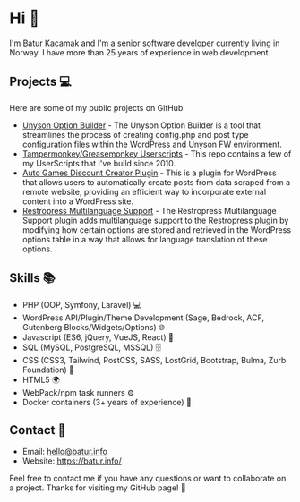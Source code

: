 # Hi 👋

I'm Batur Kacamak and I'm a senior software developer currently living in Norway. I have more than 25 years of experience in web development.

## Projects 💻

Here are some of my public projects on GitHub

- [Unyson Option Builder](https://github.com/baturkacamak/unyson-option-builder) - The Unyson Option Builder is a tool that streamlines the process of creating config.php and post type configuration files within the WordPress and Unyson FW environment.
- [Tampermonkey/Greasemonkey Userscripts](https://github.com/baturkacamak/user-scripts) - This repo contains a few of my UserScripts that I've build since 2010.
- [Auto Games Discount Creator Plugin](https://github.com/baturkacamak/auto-games-discount-creator) - This is a plugin for WordPress that allows users to automatically create posts from data scraped from a remote website, providing an efficient way to incorporate external content into a WordPress site.
- [Restropress Multilanguage Support](https://github.com/baturkacamak/wp-restropress-multilanguage-support/) - The Restropress Multilanguage Support plugin adds multilanguage support to the Restropress plugin by modifying how certain options are stored and retrieved in the WordPress options table in a way that allows for language translation of these options.


## Skills 📚

- PHP (OOP, Symfony, Laravel) 💻
- WordPress API/Plugin/Theme Development (Sage, Bedrock, ACF, Gutenberg Blocks/Widgets/Options) 🌐
- Javascript (ES6, jQuery, VueJS, React) 💬
- SQL (MySQL, PostgreSQL, MSSQL) 🗄️
- CSS (CSS3, Tailwind, PostCSS, SASS, LostGrid, Bootstrap, Bulma, Zurb Foundation) 🎨
- HTML5 🌍
- WebPack/npm task runners ⚙️
- Docker containers (3+ years of experience) 🐳

## Contact 📧

- Email: hello@batur.info
- Website: https://batur.info/

Feel free to contact me if you have any questions or want to collaborate on a project. Thanks for visiting my GitHub page! 🙏
